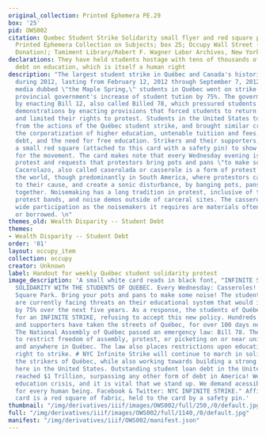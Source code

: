 ```yaml
---
original_collection: Printed Ephemera PE.29
box: '25'
pid: OWS002
citation: Quebec Student Strike Solidarity small flyer and red square pin, 2012; PE.029
  Printed Ephemera Collection on Subjects; box 25; Occupy Wall Street (Robert Reiss
  Donation); Tamiment Library/Robert F. Wagner Labor Archives, New York University
declarations: They have held students hostage with tens of thousands of dollars of
  debt on education, which is itself a human right
description: "The largest student strike in Québec and Canada's historied occurred
  during 2012, lasting from February 12, 2012 through September 7, 2012. In what the
  media dubbed \"the Maple Spring,\" students in Québec went on strike following the
  provincial government's increase of student tution by 75%. The goverment responded
  by enacting Bill 12, also called Billed 78, which pressured students to end their
  demonstrations by enacting provisions that forced students to return to their coursework
  and limited their rights to protest. Students in the United States took inspiration
  from the actions of the Québec student strike, and brought similar critiques about
  the corporatization of higher education, untenable tuitiion and fees, rising student
  debt, and the need for free education. Strikers and their supporters, would affix
  a small red square (attached to this card with a safety pin) to show their solidarity
  for the movement. The card makes note that every Wednesday evening is a casseroles
  protest and requests that protestors bring pots and pans \"to make some noise!\"
  Cacerolazo, also called caserolada or casserole is a form of protest popular around
  the world, though predominantly in South America, where protestors call attention
  to their cause, and create a sonic disturbance, by banging pots, pans, and utensils
  together. Noisemaking has a long tradition in protest, inclusive of the use of song,
  protest bands, and noise demos outside of carceral sites. The casserole invites
  wide participation as the noisemakers it requires are materials often easily found
  or borrowed. \n"
themes_old: Wealth Disparity -- Student Debt
themes:
- Wealth Disparity -- Student Debt
order: '01'
layout: occupy_item
collection: occupy
creator: Unknown
label: Handout for weekly Québec student solidarity protest
image_description: 'A small white card reads in black font, "INFINITE STRIKE // NYC
  SOLIDARITY WITH THE STUDENTS OF QUEBEC. Every Wednesday: Casseroles! 8pm -- Washington
  Square Park. Bring your pots and pans to make some noise! The students of Québec
  are currently facing threats on their educational system that would increase tuition
  by 75% over the next five years. As a response, the students of Québec have called
  for an INFINITE STRIKE, refusing to accept this new policy. Hundreds of students
  and supporters have taken the streets of Québec, for over 100 days now. On May 18th,
  The National Assembly of Québec passed an emergency law: Bill 78. The Law attempts
  to restrict freedom of assembly, protest, or picketing on or near university grounds,
  and anywhere in Québec. The law also places restrictions upon education employees
  right to strike. # NYC Infinite Strike will continue to march in solidarity with
  the strikers of Québec, while also working towards building a strong student movement
  here in the United States. Outstanding student loan debt in the United States has
  reached $1 Trillion, surpassing any other form of debt in America! We are in an
  education crisis, and it is vital that we stand up. We demand acessible education
  for every human being. Facebook & Twitter: NYC INFINITE STRIKE." Affixed to the
  card is a red square of fabric, held to the card by a safety pin.'
thumbnail: "/img/derivatives/iiif/images/OWS002/full/250,/0/default.jpg"
full: "/img/derivatives/iiif/images/OWS002/full/1140,/0/default.jpg"
manifest: "/img/derivatives/iiif/OWS002/manifest.json"
---
```

